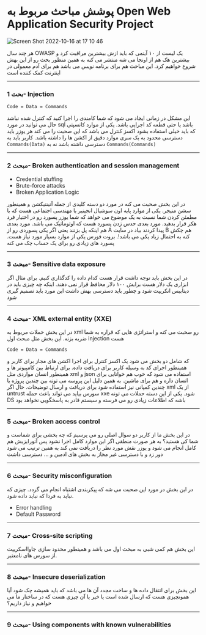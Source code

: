 # پوشش مباحث مربوط به Open Web Application Security Project


![Screen Shot 2022-10-16 at 17 10 46](https://user-images.githubusercontent.com/8413604/196038658-5cb36772-6955-432c-b4be-34e69dee86ab.png)

هر چند سال OWASP یک لیست از ۱۰ آیتمی که باید ازش بیشترین مراقبت کرد و بیشترین هک هم از اونجا می شه منتشر می کنه به همین منظور بحث رو از این بهش شروع خواهیم کرد. این مباحث هم برای برنامه نویس می باشد هم برای آدم معمولی در اینترنت کمک کننده است

---
### بحث 1- Injection
```
Code = Data = Commands
```
این مشکل در زمانی ایجاد می شود که شما کامندی را اجرا کنید که کنترل شده نباشد حال می توانید در مورد sql باشد یا حتی قطعه کد اجرایی باشد. یکی از موارد کانسپتی که باید خیلی استفاده بشود اکسز کنترل می باشد که این صحبت را می کند هر یوزر باید دسترسی محدود به یک سری موارد دقیق از اکشن ها را داشته باشد.
کاربر باید به `Commands(Data)` دسترسی داشته باشد نه به `Commands(Commands)` ‍ 

---
### مبحث 2-  Broken authentication and session management
- Credential stuffing
- Brute-force attacks
- Broken Application Logic

در این بخش صحبت می کنه در مورد دو دسته کلیدی از جمله آتینتیکشن و همینطور سشن منیجر. یکی از موارد پایه اون سوشیال انجینیر یا مهندسی اجتماعی هست که با مطمئن کردن شما نسبت به یک موضوع می خواهد که شما یوزر پسورد رو در اختیار فرد هکر قرار بدهید. مورد بعدی حدس زدن پسورد هست که اوتوماتیک می باشد. مورد بعدی هم اینکه پل بزنند یعنی اگر یکی پسوردی رو از A پیدا کردند بیاد در سایت B هم چکش کنه به احتمال زیاد یکی می باشد!.
بروت فورس یکی از موارد بسیار مورد نیاز هست. پسورد های زیادی رو برای یک حساب چک می کنه

---
### مبحث 3- Sensitive data exposure

در این بخش باید توجه داشت قرار هست کدام داده را کدگذاری کنیم. برای مثال اگر ابزاری یک دلار هست برایش ۱۰۰ دلار محافظ قرار نمی دهند. اینکه چه چیزی باید در دیتابیس انکریپت شود و چطور باید دسترسی بهش داشت این مورد باید تصمیم گیری شود

---
### مبحث 4-  XML external entity (XXE)
در این بخش حملات مربوط به xml رو صحبت می کنه و استراتژی هایی که قراره به شما ضربه بزنه. این بخش مثل مبحث اول injection هست 
```
Code = Data = Commands
```
که شامل دو بخش می شود یک اکسز کنترل برای اجرا اکشن های مجاز برای کاربر و همینطور اجرای کد به وسیله کاربر برای دریافت داده. برای ارتباط بین کامپیوتر ها و همینطور انسان مواردی مثل xml و json استفاده می شود که خوب هم خوانایی برای انسان داره و هم برای ماشین. به همین دلیل این پروسه می تونه بین چندین پروژه یا چندین کمپانی نیز استفاده شود برای دریافت و ارسال توضیحات. حال اگر xml از یک untrust سورس بیاید می تواند باعث حمله xxe شود. یکی از این دسته حملات می تونه DS باشه که اطلاعات زیادی رو می فرسته و سیستم قادر به پاسخگویی نخواهد بود

---
### مبحث 5- Broken access control
در این بخش ما از کاربر دو سوال اصلی رو می پرسیم که چه بخشی برای شماست و شما کی هستید؟ به هر صورت منطقی اگر این موارد کامل اجرا نشود پس آتورایزیش هم کامل انجام می شود و یوزر نقش مورد نظر را دریافت نمی کند به همین ترتیب می شود دور زد و با دسترسی غیر مجاز به بخش های ادمین و ... دسترسی داشت

---
### مبحث 6- Security misconfiguration
در این بخش در مورد این صحبت می شه که پیکربندی اشتباه انجام می گردد. چیزی که نباید به فردا که نباید داده شود.

- Error handling
- Default Password

---
### مبحث 7- Cross-site scripting

این بخش هم کمی شبی به مبحث اول می باشد و همینطور محدود سازی جاوااسکریپت از سورس های نامعتبر.

---
### مبحث 8- Insecure deserialization

این بخش برای انتقال داده ها و ساخت مجدد آن ها می باشد که باید همیشه چک شود آیا همونچیزی هست که ارسال شده است یا خیر یا آن چیزی هست که در ساختار ما می خواهیم و نیاز داریم؟

---
### مبحث 9- Using components with known vulnerabilities
